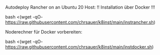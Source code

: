 Autodeploy Rancher on an Ubuntu 20 Host:
!! Installation über Docker !!!

bash <(wget -qO- https://raw.githubusercontent.com/chrsauer/k8inst/main/instrancher.sh)



Noderechner für Docker vorbereiten:

bash <(wget -qO- https://raw.githubusercontent.com/chrsauer/k8inst/main/instdocker.sh)


